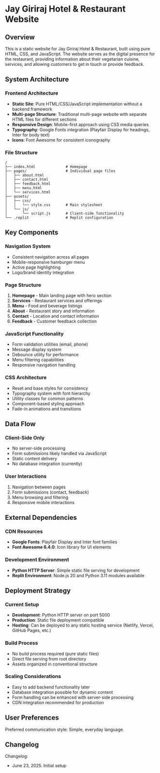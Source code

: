 # Jay Giriraj Hotel & Restaurant Website

## Overview

This is a static website for Jay Giriraj Hotel & Restaurant, built using pure HTML, CSS, and JavaScript. The website serves as the digital presence for the restaurant, providing information about their vegetarian cuisine, services, and allowing customers to get in touch or provide feedback.

## System Architecture

### Frontend Architecture
- **Static Site**: Pure HTML/CSS/JavaScript implementation without a backend framework
- **Multi-page Structure**: Traditional multi-page website with separate HTML files for different sections
- **Responsive Design**: Mobile-first approach using CSS media queries
- **Typography**: Google Fonts integration (Playfair Display for headings, Inter for body text)
- **Icons**: Font Awesome for consistent iconography

### File Structure
```
/
├── index.html              # Homepage
├── pages/                  # Individual page files
│   ├── about.html
│   ├── contact.html
│   ├── feedback.html
│   ├── menu.html
│   └── services.html
├── assets/
│   ├── css/
│   │   └── style.css       # Main stylesheet
│   └── js/
│       └── script.js       # Client-side functionality
└── .replit                 # Replit configuration
```

## Key Components

### Navigation System
- Consistent navigation across all pages
- Mobile-responsive hamburger menu
- Active page highlighting
- Logo/brand identity integration

### Page Structure
1. **Homepage** - Main landing page with hero section
2. **Services** - Restaurant services and offerings
3. **Menu** - Food and beverage listings
4. **About** - Restaurant story and information
5. **Contact** - Location and contact information
6. **Feedback** - Customer feedback collection

### JavaScript Functionality
- Form validation utilities (email, phone)
- Message display system
- Debounce utility for performance
- Menu filtering capabilities
- Responsive navigation handling

### CSS Architecture
- Reset and base styles for consistency
- Typography system with font hierarchy
- Utility classes for common patterns
- Component-based styling approach
- Fade-in animations and transitions

## Data Flow

### Client-Side Only
- No server-side processing
- Form submissions likely handled via JavaScript
- Static content delivery
- No database integration (currently)

### User Interactions
1. Navigation between pages
2. Form submissions (contact, feedback)
3. Menu browsing and filtering
4. Responsive mobile interactions

## External Dependencies

### CDN Resources
- **Google Fonts**: Playfair Display and Inter font families
- **Font Awesome 6.4.0**: Icon library for UI elements

### Development Environment
- **Python HTTP Server**: Simple static file serving for development
- **Replit Environment**: Node.js 20 and Python 3.11 modules available

## Deployment Strategy

### Current Setup
- **Development**: Python HTTP server on port 5000
- **Production**: Static file deployment compatible
- **Hosting**: Can be deployed to any static hosting service (Netlify, Vercel, GitHub Pages, etc.)

### Build Process
- No build process required (pure static files)
- Direct file serving from root directory
- Assets organized in conventional structure

### Scaling Considerations
- Easy to add backend functionality later
- Database integration possible for dynamic content
- Form handling can be enhanced with server-side processing
- CDN integration recommended for production

## User Preferences

Preferred communication style: Simple, everyday language.

## Changelog

Changelog:
- June 23, 2025. Initial setup